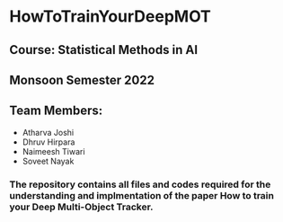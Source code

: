 # HowToTrainYourDeepMOT

## Course: Statistical Methods in AI
## Monsoon Semester 2022

## Team Members:
* Atharva Joshi
* Dhruv Hirpara
* Naimeesh Tiwari
* Soveet Nayak

### The repository contains all files and codes required for the understanding and implmentation of the paper How to train your Deep Multi-Object Tracker.
